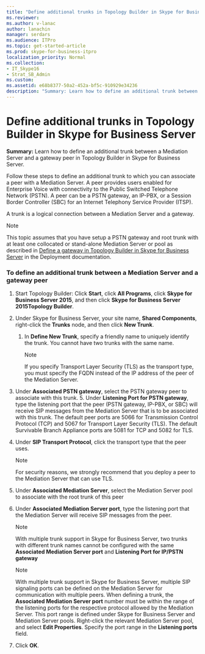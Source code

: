 ```yaml
---
title: "Define additional trunks in Topology Builder in Skype for Business Server"
ms.reviewer: 
ms.author: v-lanac
author: lanachin
manager: serdars
ms.audience: ITPro
ms.topic: get-started-article
ms.prod: skype-for-business-itpro
localization_priority: Normal
ms.collection: 
- IT_Skype16
- Strat_SB_Admin
ms.custom: 
ms.assetid: e68b8377-50a2-452a-bf5c-910929e34236
description: "Summary: Learn how to define an additional trunk between a Mediation Server and a gateway peer in Topology Builder in Skype for Business Server."
---
```


# Define additional trunks in Topology Builder in Skype for Business Server
 
**Summary:** Learn how to define an additional trunk between a Mediation Server and a gateway peer in Topology Builder in Skype for Business Server.
  
Follow these steps to define an additional trunk to which you can associate a peer with a Mediation Server. A peer provides users enabled for Enterprise Voice with connectivity to the Public Switched Telephone Network (PSTN). A peer can be a PSTN gateway, an IP-PBX, or a Session Border Controller (SBC) for an Internet Telephony Service Provider (ITSP).
  
A trunk is a logical connection between a Mediation Server and a gateway.
  
> [!NOTE]
> This topic assumes that you have setup a PSTN gateway and root trunk with at least one collocated or stand-alone Mediation Server or pool as described in [Define a gateway in Topology Builder in Skype for Business Server](define-a-gateway.md) in the Deployment documentation.
  
### To define an additional trunk between a Mediation Server and a gateway peer

1. Start Topology Builder: Click **Start**, click **All Programs**, click **Skype for Business Server 2015**, and then click **Skype for Business Server 2015Topology Builder**.
    
2. Under Skype for Business Server, your site name, **Shared Components**, right-click the **Trunks** node, and then click **New Trunk**.
   1. In **Define New Trunk**, specify a friendly name to uniquely identify the trunk. You cannot have two trunks with the same name.
    
      > [!NOTE]
      > If you specify Transport Layer Security (TLS) as the transport type, you must specify the FQDN instead of the IP address of the peer of the Mediation Server. 
  
3. Under **Associated PSTN gateway**, select the PSTN gateway peer to associate with this trunk.
    5. Under **Listening Port for PSTN gateway**, type the listening port that the peer (PSTN gateway, IP-PBX, or SBC) will receive SIP messages from the Mediation Server that is to be associated with this trunk. The default peer ports are 5066 for Transmission Control Protocol (TCP) and 5067 for Transport Layer Security (TLS). The default Survivable Branch Appliance ports are 5081 for TCP and 5082 for TLS.
    
4. Under **SIP Transport Protocol**, click the transport type that the peer uses.
    
    > [!NOTE]
    > For security reasons, we strongly recommend that you deploy a peer to the Mediation Server that can use TLS. 
  
5. Under **Associated Mediation Server**, select the Mediation Server pool to associate with the root trunk of this peer
    
6. Under **Associated Mediation Server port**, type the listening port that the Mediation Server will receive SIP messages from the peer.
    
    > [!NOTE]
    > With multiple trunk support in Skype for Business Server, two trunks with different trunk names cannot be configured with the same **Associated Mediation Server port** and **Listening Port for IP/PSTN gateway**
  
    > [!NOTE]
    > With multiple trunk support in Skype for Business Server, multiple SIP signaling ports can be defined on the Mediation Server for communication with multiple peers. When defining a trunk, the **Associated Mediation Server port** number must be within the range of the listening ports for the respective protocol allowed by the Mediation Server. This port range is defined under Skype for Business Server and Mediation Server pools. Right-click the relevant Mediation Server pool, and select **Edit Properties**. Specify the port range in the **Listening ports** field.
  
7. Click **OK**. 
    

